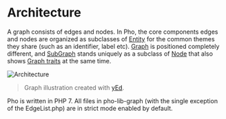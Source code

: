 # Architecture

A graph consists of edges and nodes.  In Pho, the core components edges and nodes are organized as subclasses of [Entity](https://github.com/phonetworks/pho-lib-graph/blob/master/src/Pho/Lib/Graph/EntityInterface.php) for the common themes they share (such as an identifier, label etc). [Graph](https://github.com/phonetworks/pho-lib-graph/blob/master/src/Pho/Lib/Graph/GraphInterface.php) is positioned completely different, and [SubGraph](https://github.com/phonetworks/pho-lib-graph/blob/master/src/Pho/Lib/Graph/SubGraph.php) stands uniquely as a subclass of [Node](https://github.com/phonetworks/pho-lib-graph/blob/master/src/Pho/Lib/Graph/NodeInterface.php) that also shows [Graph traits](https://github.com/phonetworks/pho-lib-graph/blob/master/src/Pho/Lib/Graph/ClusterTrait.php) at the same time.

![Architecture](https://github.com/phonetworks/pho-lib-graph/raw/master/.github/lib-graph-components.png "Pho LibGraph Architecture")

> Graph illustration created with [yEd](https://www.yworks.com/products/yed).

Pho is written in PHP 7. All files in pho-lib-graph (with the single exception of the EdgeList.php) are in strict mode enabled by default.
